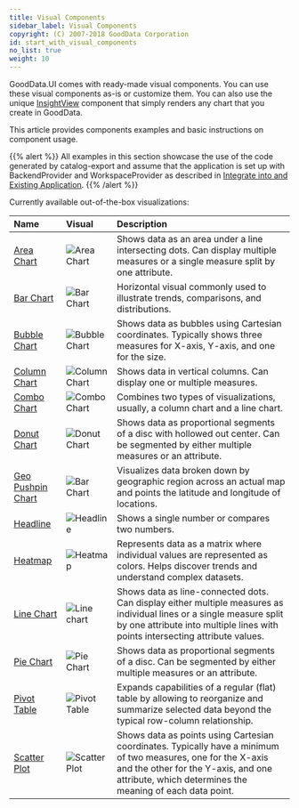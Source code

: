 ```yaml
---
title: Visual Components
sidebar_label: Visual Components
copyright: (C) 2007-2018 GoodData Corporation
id: start_with_visual_components
no_list: true
weight: 10
---
```


GoodData.UI comes with ready-made visual components. You can use these visual components as-is or customize them. You can also use the unique [InsightView](../../learn/visualize_data/insightview/) component that simply renders any chart that you create in GoodData.

This article provides components examples and basic instructions on component usage.

{{% alert %}} All examples in this section showcase the use of the code generated by catalog-export and assume that the application is set up with BackendProvider and WorkspaceProvider as described in [Integrate into and Existing Application](../../learn/integrate_and_authenticate/cn_and_cloud_integration/).
{{% /alert %}}

Currently available out-of-the-box visualizations:

| Name | Visual | Description |
| :--- | :--- | :--- |
| [Area Chart](./area_chart/) | ![Area Chart](/gd-ui/area_chart.png) |Shows data as an area under a line intersecting dots. Can display multiple measures or a single measure split by one attribute. |
| [Bar Chart](./bar_chart/) | ![Bar Chart](/gd-ui/bar_chart.png) | Horizontal visual commonly used to illustrate trends, comparisons, and distributions. |
| [Bubble Chart](./bubble_chart/) | ![Bubble Chart](/gd-ui/bubble_chart.png) | Shows data as bubbles using Cartesian coordinates. Typically shows three measures for X-axis, Y-axis, and one for the size. |
| [Column Chart](./column_chart/) | ![Column Chart](/gd-ui/column_chart.png) | Shows data in vertical columns. Can display one or multiple measures. |
| [Combo Chart](./combo_chart/) | ![Combo Chart](/gd-ui/combochart.png) | Combines two types of visualizations, usually, a column chart and a line chart. |
| [Donut Chart](./donut_chart/) | ![Donut Chart](/gd-ui/donut_chart.png) | Shows data as proportional segments of a disc with hollowed out center. Can be segmented by either multiple measures or an attribute. |
| [Geo Pushpin Chart](./geo_pushpin_chart/) | ![Bar Chart](/gd-ui/geo_pushpin_chart.png) | Visualizes data broken down by geographic region across an actual map and points the latitude and longitude of locations.|
| [Headline](./headline/) | ![Headline](/gd-ui/headline.png)| Shows a single number or compares two numbers. |
| [Heatmap](./heatmap/) | ![Heatmap](/gd-ui/heatmap.png) | Represents data as a matrix where individual values are represented as colors. Helps discover trends and understand complex datasets. |
| [Line Chart](./line_chart/) | ![Line chart](/gd-ui/line_chart.png) | Shows data as line-connected dots. Can display either multiple measures as individual lines or a single measure split by one attribute into multiple lines with points intersecting attribute values. |
| [Pie Chart](./pie_chart/) | ![Pie Chart](/gd-ui/pie_chart.png) | Shows data as proportional segments of a disc. Can be segmented by either multiple measures or an attribute. |
| [Pivot Table](./pivot_table/) | ![Pivot Table](/gd-ui/pivot_table.png) | Expands capabilities of a regular (flat) table by allowing to reorganize and summarize selected data beyond the typical row-column relationship. |
| [Scatter Plot](./scatter_plot/) |![Scatter Plot](/gd-ui/scatter_plot.png) | Shows data as points using Cartesian coordinates. Typically have a minimum of two measures, one for the X-axis and the other for the Y-axis, and one attribute, which determines the meaning of each data point.  |